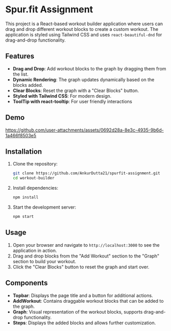 # Spur.fit Assignment

This project is a React-based workout builder application where users can drag and drop different workout blocks to create a custom workout. The application is styled using Tailwind CSS and uses `react-beautiful-dnd` for drag-and-drop functionality.

## Features

- **Drag and Drop**: Add workout blocks to the graph by dragging them from the list.
- **Dynamic Rendering**: The graph updates dynamically based on the blocks added.
- **Clear Blocks**: Reset the graph with a "Clear Blocks" button.
- **Styled with Tailwind CSS**: For modern design.
- **ToolTip with react-tooltip**: For user friendly interactions

## Demo
 https://github.com/user-attachments/assets/0692d28a-8e3c-4935-9b6d-1a466f8503e5

  
## Installation

1. Clone the repository:
    ```sh
    git clone https://github.com/AnkurDutta21/spurfit-assignment.git
    cd workout-builder
    ```

2. Install dependencies:
    ```sh
    npm install
    ```

3. Start the development server:
    ```sh
    npm start
    ```
## Usage

1. Open your browser and navigate to `http://localhost:3000` to see the application in action.
2. Drag and drop blocks from the "Add Workout" section to the "Graph" section to build your workout.
3. Click the "Clear Blocks" button to reset the graph and start over.

## Components

- **Topbar**: Displays the page title and a button for additional actions.
- **AddWorkout**: Contains draggable workout blocks that can be added to the graph.
- **Graph**: Visual representation of the workout blocks, supports drag-and-drop functionality.
- **Steps**: Displays the added blocks and allows further customization.